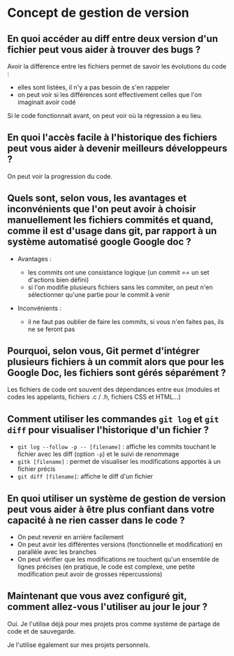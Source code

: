 # Concept de gestion de version

## En quoi accéder au diff entre deux version d'un fichier peut vous aider à trouver des bugs ? 

Avoir la différence entre les fichiers permet de savoir les évolutions du code :

* elles sont listées, il n'y a pas besoin de s'en rappeler
* on peut voir si les différences sont effectivement celles que l'on imaginait avoir codé

Si le code fonctionnait avant, on peut voir où la régression a eu lieu. 


## En quoi l'accès facile à l'historique des fichiers peut vous aider à devenir meilleurs développeurs ? 

On peut voir la progression du code. 


## Quels sont, selon vous, les avantages et inconvénients que l'on peut avoir à choisir manuellement les fichiers commités et quand, comme il est d'usage dans git, par rapport à un système automatisé google Google doc ?

* Avantages :
    * les commits ont une consistance logique (un commit == un set d'actions bien défini)
    * si l'on modifie plusieurs fichiers sans les commiter, on peut n'en sélectionner qu'une partie pour le commit à venir


* Inconvénients :
    * il ne faut pas oublier de faire les commits, si vous n'en faites pas, ils ne se feront pas 


## Pourquoi, selon vous, Git permet d'intégrer plusieurs fichiers à un commit alors que pour les Google Doc, les fichiers sont gérés séparément ?

Les fichiers de code ont souvent des dépendances entre eux (modules et codes les appelants, fichiers .c / .h, fichiers CSS et HTML...)


## Comment utiliser les commandes `git log` et `git diff` pour visualiser l'historique d'un fichier ?

* `git log --follow -p -- [filename]` : affiche les commits touchant le fichier avec les diff (option `-p`) et le suivi de renommage 
* `gitk [filename]` : permet de visualiser les modifications apportés à un fichier précis
* `git diff [filename]`: affiche le diff d'un fichier 


## En quoi utiliser un système de gestion de version peut vous aider à être plus confiant dans votre capacité à ne rien casser dans le code ?

* On peut revenir en arrière facilement 
* On peut avoir les différentes versions (fonctionnelle et modification) en parallèle avec les branches
* On peut vérifier que les modifications ne touchent qu'un ensemble de lignes précises (en pratique, le code est complexe, une petite modification peut avoir de grosses répercussions)

## Maintenant que vous avez configuré git, comment allez-vous l'utiliser au jour le jour ? 

Oui. Je l'utilise déjà pour mes projets pros comme système de partage de code et de sauvegarde. 

Je l'utilise également sur mes projets personnels. 